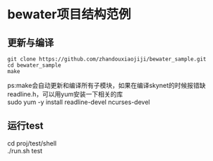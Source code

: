 # bewater项目结构范例
## 更新与编译
```
git clone https://github.com/zhandouxiaojiji/bewater_sample.git
cd bewater_sample
make
```
ps:make会自动更新和编译所有子模块，如果在编译skynet的时候报错缺readline.h，可以用yum安装一下相关的库  
sudo yum -y install readline-devel ncurses-devel

## 运行test
cd proj/test/shell  
./run.sh test
